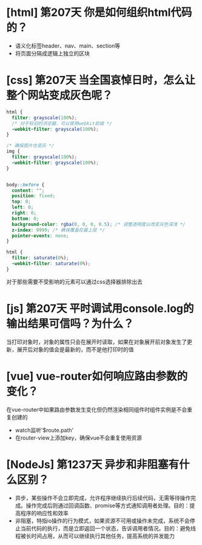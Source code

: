 # [html] 第207天 你是如何组织html代码的？

- 语义化标签header、nav、main、section等
- 将页面分隔成逻辑上独立的区块

# [css] 第207天 当全国哀悼日时，怎么让整个网站变成灰色呢？

```css
html {
  filter: grayscale(100%);
  /* 对于较旧的浏览器，可以使用webkit前缀 */
  -webkit-filter: grayscale(100%);
}

/* 确保图片也变灰 */
img {
  filter: grayscale(100%);
  -webkit-filter: grayscale(100%);
}


body::before {
  content: "";
  position: fixed;
  top: 0;
  left: 0;
  right: 0;
  bottom: 0;
  background-color: rgba(0, 0, 0, 0.5); /* 调整透明度以改变灰色深浅 */
  z-index: 9999; /* 确保覆盖在最上层 */
  pointer-events: none;
}

html {
  filter: saturate(0%);
  -webkit-filter: saturate(0%);
}

```

对于那些需要不受影响的元素可以通过css选择器排除出去

# [js] 第207天 平时调试用console.log的输出结果可信吗？为什么？

当打印对象时，对象的属性只会在展开时读取，如果在对象展开前对象发生了更新，展开后对象的值会是最新的，而不是他打印时的值

# [vue] vue-router如何响应路由参数的变化？

在vue-router中如果路由参数发生变化但仍然渲染相同组件时组件实例是不会重复创建的

- watch监听'$route.path'
- 在router-view上添加key，确保vue不会重复使用资源

# [NodeJs] 第1237天 异步和非阻塞有什么区别？

- 异步，某些操作不会立即完成，允许程序继续执行后续代码，无需等待操作完成。操作完成后则通过回调函数、promise等方式通知调用者处理。目的：提高程序的响应性和效率
- 非阻塞，特指io操作的行为模式，如果资源不可用或操作未完成，系统不会停止当前代码的执行，而是立即返回一个状态，告诉调用者情况。目的：避免线程被长时间占用，从而可以继续执行其他任务，提高系统的并发能力
